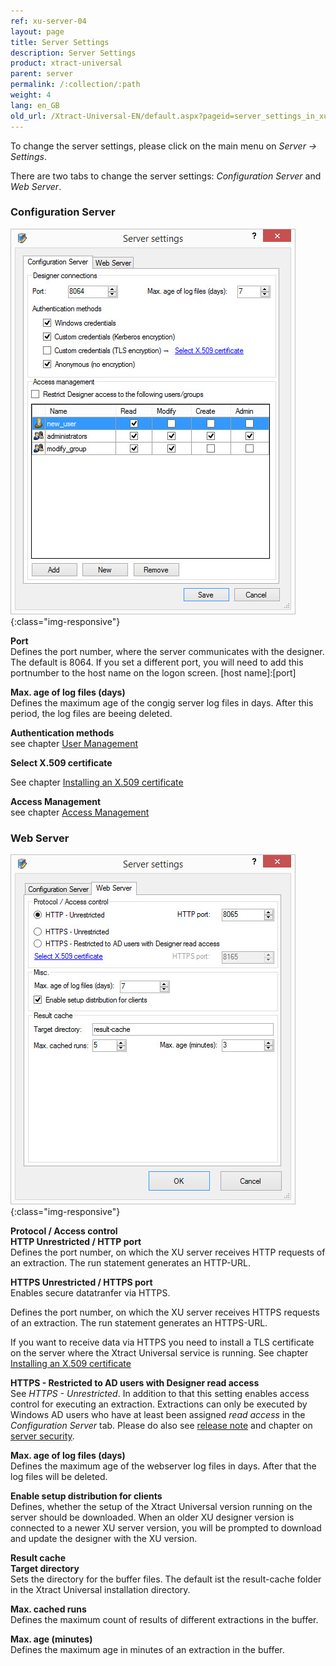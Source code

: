 ```yaml
---
ref: xu-server-04
layout: page
title: Server Settings 
description: Server Settings 
product: xtract-universal
parent: server
permalink: /:collection/:path
weight: 4
lang: en_GB
old_url: /Xtract-Universal-EN/default.aspx?pageid=server_settings_in_xu_3_x
---
```


To change the server settings, please click on the main menu on *Server -> Settings*.

There are two tabs to change the server settings: *Configuration Server* and *Web Server*. 

### Configuration Server

![XU3_ServerSettings_config_tab](/img/content/XU3_ServerSettings_config_tab.jpg){:class="img-responsive"}

**Port** <br>
Defines the port number, where the server communicates with the designer. The default is 8064. If you set a different port, you will need to add this portnumber to the host name on the logon screen. [host name]:[port]

**Max. age of log files (days)** <br>
Defines the maximum age of the congig server log files in days. After this period, the log files are beeing deleted.

**Authentication methods** <br>
see chapter [User Management](../security-xu3/user-management)

**Select X.509 certificate** <br>

See chapter [Installing an X.509 certificate](../security-xu3/install-x.509-Certificate) 


**Access Management** <br>
see chapter [Access Management](../security-xu3/access-management)

### Web Server

![XU3_ServerSettings_web_tab](/img/content/XU3_ServerSettings_web_tab.jpg){:class="img-responsive"} 

**Protocol / Access control** <br>
**HTTP Unrestricted / HTTP port** <br>
Defines the port number, on which the XU server receives HTTP requests of an extraction. The run statement generates an HTTP-URL.

**HTTPS Unrestricted / HTTPS port** <br>
Enables secure datatranfer via HTTPS.

Defines the port number, on which the XU server receives HTTPS requests of an extraction. The run statement generates an HTTPS-URL.

If you want to receive data via HTTPS you need to install a TLS certificate on the server where the Xtract Universal service is running. 
See chapter [Installing an X.509 certificate](../security-xu3/install-x.509-Certificate) 


**HTTPS - Restricted to AD users with Designer read access** <br>
See *HTTPS - Unrestricted*. In addition to that this setting enables access control for executing an extraction. Extractions can only be executed by Windows AD users who have at least been assigned *read access* in the *Configuration Server* tab. Please do also see [release note](https://kb.theobald-software.com/release-notes/XtractUniversal-3.11.0.html) and chapter on [server security](../security-xu3/server-security).  


**Max. age of log files (days)** <br>
Defines the maximum age of the webserver log files in days. After that the log files will be deleted. 

**Enable setup distribution for clients** <br>
Defines, whether the setup of the Xtract Universal version running on the server should be downloaded.
When an older XU designer version is connected to a newer XU server version, you will be prompted to download and update the designer with the XU version. 


**Result cache** <br>
**Target directory** <br>
Sets the directory for the buffer files. The default ist the result-cache folder in the Xtract Universal installation directory.

**Max. cached runs** <br>
Defines the maximum count of results of different extractions in the buffer.

**Max. age (minutes)** <br>
Defines the maximum age in minutes of an extraction in the buffer.

